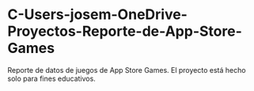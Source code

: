 # C-Users-josem-OneDrive-Proyectos-Reporte-de-App-Store-Games
Reporte de datos de juegos de App Store Games. El proyecto está hecho solo para fines educativos.
